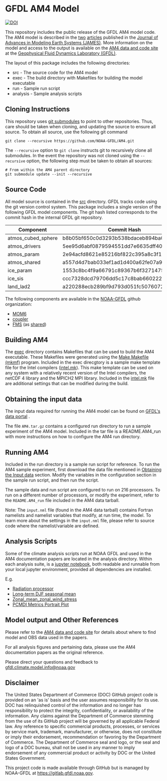 # GFDL AM4 Model

[![DOI](https://zenodo.org/badge/102487636.svg)](https://zenodo.org/badge/latestdoi/102487636)

This repository includes the public release of the GFDL AM4 model
code.  The AM4 model is described in the
[two](https://doi.org/10.1002/2017MS001208)
[articles](https://doi.org/10.1002/2017MS001209) published in the
[Journal of Advances in Modeling Earth Systems
(JAMES)](https://agupubs.onlinelibrary.wiley.com/journal/19422466).
More information on the model and access to the output is available on
the [AM4 data and code
site](http://data1.gfdl.noaa.gov/nomads/forms/am4.0/) at the
[Geophysical Fluid Dynamics Laboratory
(GFDL)](https://www.gfdl.noaa.gov).

The layout of this package includes the following directories:

* src - The source code for the AM4 model
* exec - The build directory with Makefiles for building the model executable
* run - Sample run script
* analysis - Sample analysis scripts 

## Cloning Instructions

This repository uses [git
submodules](https://git-scm.com/book/en/v2/Git-Tools-Submodules) to
point to other repositories.  Thus, care should be taken when cloning,
and updating the source to ensure all source.  To obtain all source,
use the following git command

```
git clone --recursive https://github.com/NOAA-GFDL/AM4.git
```

The `--recursive` option to `git clone` instructs git to recursively
clone all submodules.  In the event the repository was not cloned
using the `--recursive` option, the following step must be taken to
obtain all sources:

```
# From within the AM4 parent directory
git submodule update --init --recursive
```

## Source Code

All model source is contained in the [src](src) directory.  GFDL
tracks code using the git version control system.  This package
includes a single version of the following GFDL model components.  The
git hash listed corresponds to the commit hash in the internal GFDL
git repository.

Component | Commit Hash
--------- | -----------
atmos_cubed_sphere | b8b05bf650c0d3293b538bdaceb894ba0fd6910b
atmos_drivers | 5ee95d6abf0879594551dd7e6635dff4004c4010
atmos_param | 2e94acfd8621e85216bf822c395a8c3f15a511a5
atmos_shared | a557d4d7bab033ef1ad1d400a62fe07a97ccb477
ice_param | 1553c8bc4f9a66791c89367b6f327147523155ed
ice_sis | ccc7328dcd79706dd5c17c8bab660222886fc80b
land_lad2 | a220288ecb289bf9d793d051fc5076072874ce07

The following components are available in the
[NOAA-GFDL](https://github.com/NOAA-GFDL) github organization:

* [MOM6](https://github.com/NOAA-GFDL/MOM6)
* [coupler](https://github.com/NOAA-GFDL/coupler)
* [FMS](https://github.com/NOAA-GFDL/FMS) (as [shared](src/shared))

## Building AM4

The [exec](exec) directory contains Makefiles that can be used to
build the AM4 executable.  These Makefiles were generated using the
[Make Makefile (mkmf)](https://github.com/NOAA-GFDL/mkmf) program.
Included in the exec direcgtory is a sample make template file for the
Intel compilers ([intel.mk](exec/templates/intel.mk)).  This make
template can be used on any system with a relatively recent version of
the Intel compilers, the netCDF 4 library and the MPICH2 MPI library.
Included in the [intel.mk](exec/templates/intel.mk) file are
additional settings that can be modified during the build.

## Obtaining the input data

The input data required for running the AM4 model can be found on
[GFDL's data
portal](http://data1.gfdl.noaa.gov/nomads/forms/am4.0/) .

The file `AM4.tar.gz` contains a configured run directory to run a
sample experiment of the AM4 model.  Included in the tar file is a
README.AM4_run with more instructions on how to configure the AM4 run
directory.

## Running AM4

Included in the run directory is a sample run script for reference.
To run the AM4 sample experiment, first download the data file
mentioned in [Obtaining the Input data](#obtaining-the-input-data)
section.  Modify the variables in the configuration section in the
sample run script, and then run the script.

The sample data and run script are configured to run on 216
processors.  To run on a different number of processors, or modify the
experiment, refer to the `README.AM4_run` file included in the AM4
data tarball.

Note: The `input.nml` file (found in the AM4 data tarball) contains
Fortran namelists and namelist variables that modify, at run time, the
model.  To learn more about the settings in the `input.nml` file,
please refer to source code where the namelist/variable are defined.

## Analysis Scripts 

Some of the climate analysis scripts run at NOAA GFDL and used in the
AM4 documentation papers are located in the analysis directory.
Within each analysis suite, is a [jupyter
notebook](https://jupyter-notebook.readthedocs.io/en/stable/), both
readable and runnable from your local jupyter environment, provided
all dependencies are installed.

E.g.

* [Radiation processor](analysis/cjs1/radiation_atmos_av_mon/radiation_atmos_av_mon.ipynb)
* [Long-term DJF seasonal mean](analysis/bw/bw_atmos_cru_ts_a1r/bw_atmos_monthly_cru_ts.1980-2014.ipynb) 
* [Zonal_mean_zonal_wind_stress](analysis/bw/bw_atmos_zm_atl_pac_a1r/bw_atmos_atl_pac.1980-2014.ipynb)
* [PCMDI Metrics Portrait Plot](analysis/pcmdimetrics/portraitPlot-AM4.AMIP.ipynb)

## Model output and Other References

Please refer to the [AM4 data and code
site](http://data1.gfdl.noaa.gov/nomads/forms/am4.0/) for details
about where to find model and OBS data used in the papers.

For all analysis figures and pertaining data, please use the AM4
documentation papers as the original reference.

Please direct your questions and feedback to
gfdl.climate.model.info@noaa.gov

## Disclaimer

The United States Department of Commerce (DOC) GitHub project code is
provided on an 'as is' basis and the user assumes responsibility for
its use.  DOC has relinquished control of the information and no
longer has responsibility to protect the integrity, confidentiality,
or availability of the information.  Any claims against the Department
of Commerce stemming from the use of its GitHub project will be
governed by all applicable Federal law.  Any reference to specific
commercial products, processes, or services by service mark,
trademark, manufacturer, or otherwise, does not constitute or imply
their endorsement, recommendation or favoring by the Department of
Commerce.  The Department of Commerce seal and logo, or the seal and
logo of a DOC bureau, shall not be used in any manner to imply
endorsement of any commercial product or activity by DOC or the United
States Government.

This project code is made available through GitHub but is managed by
NOAA-GFDL at https://gitlab.gfdl.noaa.gov.
